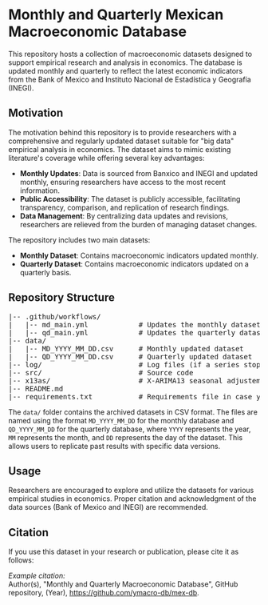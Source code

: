 <!DOCTYPE html>
<html>
<body>

<h1>Monthly and Quarterly Mexican Macroeconomic Database</h1>

<p>This repository hosts a collection of macroeconomic datasets designed to support empirical research and analysis in economics. The database is updated monthly and quarterly to reflect the latest economic indicators from the Bank of Mexico and Instituto Nacional de Estadística y Geografía (INEGI).</p>

<h2>Motivation</h2>

<p>The motivation behind this repository is to provide researchers with a comprehensive and regularly updated dataset suitable for "big data" empirical analysis in economics. The dataset aims to mimic existing literature's coverage while offering several key advantages:</p>

<ul>
    <li><strong>Monthly Updates</strong>: Data is sourced from Banxico and INEGI and updated monthly, ensuring researchers have access to the most recent information.</li>
    <li><strong>Public Accessibility</strong>: The dataset is publicly accessible, facilitating transparency, comparison, and replication of research findings.</li>
    <li><strong>Data Management</strong>: By centralizing data updates and revisions, researchers are relieved from the burden of managing dataset changes.</li>
</ul>

<p>The repository includes two main datasets:</p>
<ul>
    <li><strong>Monthly Dataset</strong>: Contains macroeconomic indicators updated monthly.</li>
    <li><strong>Quarterly Dataset</strong>: Contains macroeconomic indicators updated on a quarterly basis.</li>
</ul>

<h2>Repository Structure</h2>

<pre>
|-- .github/workflows/
|   |-- md_main.yml            # Updates the monthly dataset
|   |-- qd_main.yml            # Updates the quarterly dataset
|-- data/
|   |-- MD_YYYY_MM_DD.csv      # Monthly updated dataset
|   |-- QD_YYYY_MM_DD.csv      # Quarterly updated dataset
|-- log/                       # Log files (if a series stop working, it will show up here)
|-- src/                       # Source code
|-- x13as/                     # X-ARIMA13 seasonal adjustement
|-- README.md
|-- requirements.txt           # Requirements file in case you want to run the code locally
</pre>                

<p>The <code>data/</code> folder contains the archived datasets in CSV format. The files are named using the format <code>MD_YYYY_MM_DD</code> for the monthly database and <code>QD_YYYY_MM_DD</code> for the quarterly database, where <code>YYYY</code> represents the year, <code>MM</code> represents the month, and <code>DD</code> represents the day of the dataset. This allows users to replicate past results with specific data versions.</p>

<h2>Usage</h2>

<p>Researchers are encouraged to explore and utilize the datasets for various empirical studies in economics. Proper citation and acknowledgment of the data sources (Bank of Mexico and INEGI) are recommended.</p>

<h2>Citation</h2>

<p>If you use this dataset in your research or publication, please cite it as follows:</p>

<p><em>Example citation:</em><br>
Author(s), "Monthly and Quarterly Macroeconomic Database", GitHub repository, (Year), <a href="https://github.com/ymacro-db/mex-db">https://github.com/ymacro-db/mex-db</a>.</p>

</body>
</html>
